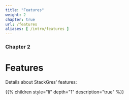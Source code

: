 ```yaml
---
title: "Features"
weight: 2
chapter: true
url: /features
aliases: [ /intro/features ]
---
```


### Chapter 2

# Features

Details about StackGres' features:

{{% children style="li" depth="1" description="true" %}}